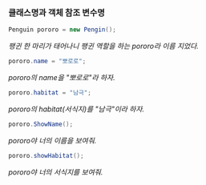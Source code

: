 ### 클래스명과 객체 참조 변수명

```java
Penguin pororo = new Pengin();
```
*팽귄 한 마리가 태어나니 팽귄 역할을 하는 pororo라 이름 지었다.*

```java
pororo.name = "뽀로로";
```
*pororo의 name을 "뽀로로"라 하자.*

```java
pororo.habitat = "남극";
```
*pororo의 habitat(서식지)를 "남극"이라 하자.*

```java
pororo.ShowName();
```
*pororo야 너의 이름을 보여줘.*

```java
pororo.showHabitat();
```
*pororo야 너의 서식지를 보여줘.*
